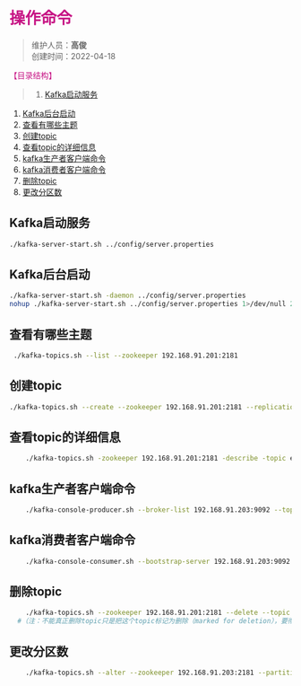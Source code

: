 # <font color=#C71585>操作命令</font>
>维护人员：**高俊**  
>创建时间：2022-04-18

<font color=#C71585>【目录结构】</font>   

>1. [Kafka启动服务](#Kafka启动服务 "Kafka启动服务")
1. [Kafka后台启动](#Kafka后台启动 "Kafka后台启动")
1. [查看有哪些主题](#查看有哪些主题 "查看有哪些主题")
1. [创建topic](#创建topic "创建topic")
1. [查看topic的详细信息](#查看topic的详细信息 "查看topic的详细信息")
1. [kafka生产者客户端命令](#kafka生产者客户端命令 "kafka生产者客户端命令")
1. [kafka消费者客户端命令](#kafka消费者客户端命令 "kafka消费者客户端命令")
1. [删除topic](#删除topic "删除topic")
1. [更改分区数](#更改分区数 "更改分区数")

## Kafka启动服务
``` sh
./kafka-server-start.sh ../config/server.properties
```
## Kafka后台启动
``` sh
./kafka-server-start.sh -daemon ../config/server.properties
nohup ./kafka-server-start.sh ../config/server.properties 1>/dev/null 2>&1 &
```
## 查看有哪些主题
``` sh
 ./kafka-topics.sh --list --zookeeper 192.168.91.201:2181
 ```
## 创建topic
``` sh
./kafka-topics.sh --create --zookeeper 192.168.91.201:2181 --replication-factor 1 --partitions 1 --topic example
```
## 查看topic的详细信息
``` sh
	./kafka-topics.sh -zookeeper 192.168.91.201:2181 -describe -topic example
```
## kafka生产者客户端命令
``` sh
	./kafka-console-producer.sh --broker-list 192.168.91.203:9092 --topic example
```
## kafka消费者客户端命令
``` sh
	./kafka-console-consumer.sh --bootstrap-server 192.168.91.203:9092 --from-beginning --topic example
```
## 删除topic
``` sh
	./kafka-topics.sh --zookeeper 192.168.91.201:2181 --delete --topic example
  #（注：不能真正删除topic只是把这个topic标记为删除（marked for deletion），要彻底把topic删除必须把kafka中与当前topic相关的数据目录和zookeeper中与当前topic相关的路径一并删除。）
```
## 更改分区数
``` sh
	./kafka-topics.sh --alter --zookeeper 192.168.91.203:2181 --partitions 10 --topic example
```
